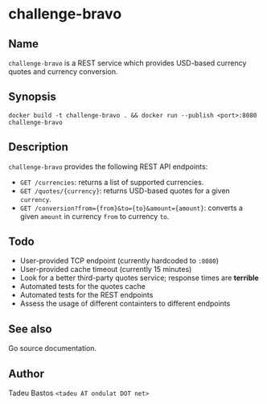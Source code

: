 challenge-bravo
===============

Name
----

`challenge-bravo` is a REST service which provides USD-based currency quotes and currency conversion.

Synopsis
--------

	docker build -t challenge-bravo . && docker run --publish <port>:8080 challenge-bravo
	
Description
-----------

`challenge-bravo` provides the following REST API endpoints:

- `GET /currencies`: returns a list of supported currencies.
- `GET /quotes/{currency}`: returns USD-based quotes for a given `currency`.
- `GET /conversion?from={from}&to={to}&amount={amount}`: converts a given `amount` in currency `from` to currency `to`.

Todo
----

- User-provided TCP endpoint (currently hardcoded to `:8080`)
- User-provided cache timeout (currently 15 minutes)
- Look for a better third-party quotes service; response times are **terrible**
- Automated tests for the quotes cache
- Automated tests for the REST endpoints
- Assess the usage of different containters to different endpoints

See also
--------

Go source documentation.

Author
------

Tadeu Bastos `<tadeu AT ondulat DOT net>`
